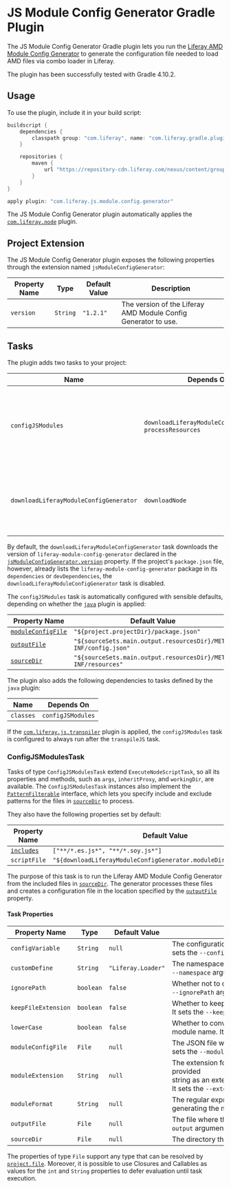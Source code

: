 # JS Module Config Generator Gradle Plugin

The JS Module Config Generator Gradle plugin lets you run the
[Liferay AMD Module Config Generator](https://github.com/liferay/liferay-module-config-generator)
to generate the configuration file needed to load AMD files via combo loader in
Liferay.

The plugin has been successfully tested with Gradle 4.10.2.

## Usage

To use the plugin, include it in your build script:

```gradle
buildscript {
	dependencies {
		classpath group: "com.liferay", name: "com.liferay.gradle.plugins.js.module.config.generator", version: "2.1.42"
	}

	repositories {
		maven {
			url "https://repository-cdn.liferay.com/nexus/content/groups/public"
		}
	}
}

apply plugin: "com.liferay.js.module.config.generator"
```

The JS Module Config Generator plugin automatically applies the
[`com.liferay.node`](https://github.com/liferay/liferay-portal/tree/master/modules/sdk/gradle-plugins-node)
plugin.

## Project Extension

The JS Module Config Generator plugin exposes the following properties through
the extension named `jsModuleConfigGenerator`:

Property Name | Type | Default Value | Description
------------- | ---- | ------------- | -----------
<a name="version"></a>`version` | `String` | `"1.2.1"` | The version of the Liferay AMD Module Config Generator to use.

## Tasks

The plugin adds two tasks to your project:

Name | Depends On | Type | Description
---- | ---------- | ---- | -----------
`configJSModules` | `downloadLiferayModuleConfigGenerator`, `processResources` | [`ConfigJSModulesTask`](#configjsmodulestask) | Generates the configuration file needed to load AMD files via combo loader in Liferay.
`downloadLiferayModuleConfigGenerator` | `downloadNode` | `DownloadNodeModuleTask` | Downloads the Liferay AMD Module Config Generator in the project's `node_modules` directory.

By default, the `downloadLiferayModuleConfigGenerator` task downloads the
version of `liferay-module-config-generator` declared in the
[`jsModuleConfigGenerator.version`](#version) property. If the project's
`package.json` file, however, already lists the
`liferay-module-config-generator` package in its `dependencies` or
`devDependencies`, the
`downloadLiferayModuleConfigGenerator` task is disabled.

The `configJSModules` task is automatically configured with sensible defaults,
depending on whether the [`java`](https://docs.gradle.org/current/userguide/java_plugin.html)
plugin is applied:

Property Name | Default Value
------------- | -------------
[`moduleConfigFile`](#moduleconfigfile) | `"${project.projectDir}/package.json"`
[`outputFile`](#outputfile) | `"${sourceSets.main.output.resourcesDir}/META-INF/config.json"`
[`sourceDir`](#sourcedir) | `"${sourceSets.main.output.resourcesDir}/META-INF/resources"`

The plugin also adds the following dependencies to tasks defined by the `java`
plugin:

Name | Depends On
---- | ----------
`classes` | `configJSModules`

If the [`com.liferay.js.transpiler`](https://github.com/liferay/liferay-portal/tree/master/modules/sdk/gradle-plugins-js-transpiler)
plugin is applied, the `configJSModules` task is configured to always run after
the `transpileJS` task.

### ConfigJSModulesTask

Tasks of type `ConfigJSModulesTask` extend `ExecuteNodeScriptTask`, so all its
properties and methods, such as `args`, `inheritProxy`, and `workingDir`, are
available. The `ConfigJSModulesTask` instances also implement the
[`PatternFilterable`](https://docs.gradle.org/current/javadoc/org/gradle/api/tasks/util/PatternFilterable.html)
interface, which lets you specify include and exclude patterns for the files in
[`sourceDir`](#sourcedir) to process.

They also have the following properties set by default:

Property Name | Default Value
------------- | -------------
[`includes`](https://docs.gradle.org/current/javadoc/org/gradle/api/tasks/util/PatternFilterable.html#getIncludes()) | `["**/*.es.js*", "**/*.soy.js*"]`
`scriptFile` | `"${downloadLiferayModuleConfigGenerator.moduleDir}/bin/index.js"`

The purpose of this task is to run the Liferay AMD Module Config Generator from
the included files in [`sourceDir`](#sourcedir). The generator processes these
files and creates a configuration file in the location specified by the
[`outputFile`](#outputfile) property.

#### Task Properties

Property Name | Type | Default Value | Description
------------- | ---- | ------------- | -----------
`configVariable` | `String` | `null` | The configuration variable to which the modules should be added. It sets the `--config` argument.
`customDefine` | `String` | `"Liferay.Loader"` | The namespace of the `define(...)` call to use in the JS files. It sets the `--namespace` argument.
`ignorePath` | `boolean` | `false` | Whether not to create module `path` and `fullPath` properties. It sets the `--ignorePath` argument.
`keepFileExtension` | `boolean` | `false` | Whether to keep the file extension when generating the module name. It sets the `--keepExtension` argument.
`lowerCase` | `boolean` | `false` | Whether to convert file name to lower case before using it as the module name. It sets the `--lowerCase` argument.
<a name="moduleconfigfile"></a>`moduleConfigFile` | `File` | `null` | The JSON file which contains configuration data for the modules. It sets the `--moduleConfig` argument.
`moduleExtension` | `String` | `null` | The extension for the module file (e.g., `.js`). If specified, use the provided string as an extension instead to get it automatically from the file name. It sets the `--extension` argument.
`moduleFormat` | `String` | `null` | The regular expression and value to apply to the file name when generating the module name. It sets the `--format` argument.
<a name="outputfile"></a>`outputFile` | `File` | `null` | The file where the generated configuration is stored. It sets the `--output` argument.
<a name="sourcedir"></a>`sourceDir` | `File` | `null` | The directory that contains the files to process.

The properties of type `File` support any type that can be resolved by [`project.file`](https://docs.gradle.org/current/dsl/org.gradle.api.Project.html#org.gradle.api.Project:file(java.css.Object)).
Moreover, it is possible to use Closures and Callables as values for the `int`
and `String` properties to defer evaluation until task execution.